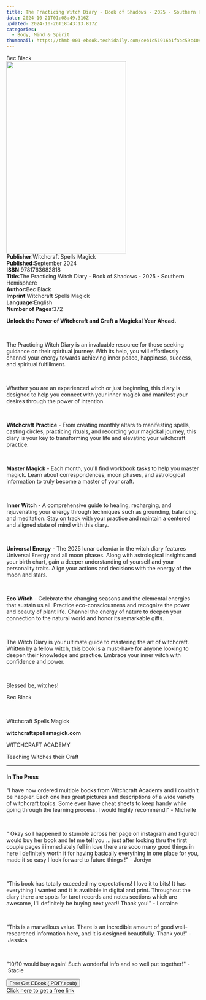```yaml
---
title: The Practicing Witch Diary - Book of Shadows - 2025 - Southern Hemisphere | Free Book
date: 2024-10-21T01:08:49.316Z
updated: 2024-10-26T18:43:13.817Z
categories:
  - Body, Mind & Spirit
thumbnail: https://thmb-001-ebook.techidaily.com/ceb1c51916b1fabc59c404c61c2c374027ef011279f1a84e8a034e7a4c9f8a77.jpg
---
```

<main id="book-container">
  <div class="flex flex-col">
    <div class="book-brief flex-1 py-6 px-4 sm:p-6 md:py-10 md:px-8">
      <!-- brief-->
      <div class="book-brief-main">Bec Black</div>
    </div>
    <div
      class="book-meta-info flex-1 grid gap-4 col-start-1 col-end-3 row-start-1 sm:mb-6 sm:grid-cols-4 lg:gap-6 lg:col-start-2 lg:row-end-6 lg:row-span-6 lg:mb-0"
    >
      <div
        class="book-meta-info-left place-content-center mt-4 p-4 text-sm leading-6 col-start-2 col-span-2 dark:text-slate-400"
      >
        <img
          class="w-full h-500 object-cover rounded-lg sm:h-255 sm:col-span-2 lg:col-span-full"
          src="https://img-001-ebook.techidaily.com/37969d77055bddbc52585e04ca80791ad3d8a37bb11dd5c511210aef63e10624.jpg"
          alt=""
          width="312"
          height="500"
        />
      </div>
      <div
        class="book-meta-info-right mt-2 col-start-1 row-start-2 col-span-3 self-center"
      >
        <!-- meta data  -->
        <div class="flex flex-col px-4 md:px-8">
          <div class="flex-1">
            <strong>Publisher</strong>:<span class="px-2"
              >Witchcraft Spells Magick</span
            >
          </div>
          <div class="flex-1">
            <strong>Published</strong>:<span class="px-2">September 2024</span>
          </div>
          <div class="flex-1">
            <strong>ISBN</strong>:<span class="px-2">9781763682818</span>
          </div>
          <div class="flex-1">
            <strong>Title</strong>:<span class="px-2"
              >The Practicing Witch Diary - Book of Shadows - 2025 - Southern
              Hemisphere</span
            >
          </div>
          <div class="flex-1">
            <strong>Author</strong>:<span class="px-2">Bec Black</span>
          </div>
          <div class="flex-1">
            <strong>Imprint</strong>:<span class="px-2"
              >Witchcraft Spells Magick</span
            >
          </div>
          <div class="flex-1">
            <strong>Language</strong>:<span class="px-2">English</span>
          </div>
          <div class="flex-1">
            <strong>Number of Pages</strong>:<span class="px-2">372</span>
          </div>
        </div>
      </div>
    </div>
    <div class="book-description flex-1 py-6 px-4 sm:p-6 md:py-10 md:px-8">
      <div class="book-description-main">
        <div accordion-content="" id="description">
          <p>
            <strong
              >Unlock the Power of Witchcraft and Craft a Magickal Year
              Ahead.</strong
            >
          </p>
          <p><br /></p>
          <p>
            The Practicing Witch Diary is an invaluable resource for those
            seeking guidance on their spiritual journey. With its help, you will
            effortlessly channel your energy towards achieving inner peace,
            happiness, success, and spiritual fulfillment.
          </p>
          <p><br /></p>
          <p>
            Whether you are an experienced witch or just beginning, this diary
            is designed to help you connect with your inner magick and manifest
            your desires through the power of intention.
          </p>
          <p><br /></p>
          <p>
            <strong>Witchcraft Practice</strong> - From creating monthly altars
            to manifesting spells, casting circles, practicing rituals, and
            recording your magickal journey, this diary is your key to
            transforming your life and elevating your witchcraft practice.
          </p>
          <p><br /></p>
          <p>
            <strong>Master Magick</strong> - Each month, you'll find workbook
            tasks to help you master magick. Learn about correspondences, moon
            phases, and astrological information to truly become a master of
            your craft.
          </p>
          <p><br /></p>
          <p>
            <strong>Inner Witch</strong> - A comprehensive guide to healing,
            recharging, and rejuvenating your energy through techniques such as
            grounding, balancing, and meditation. Stay on track with your
            practice and maintain a centered and aligned state of mind with this
            diary.
          </p>
          <p><br /></p>
          <p>
            <strong>Universal Energy</strong> - The 2025 lunar calendar in the
            witch diary features Universal Energy and all moon phases. Along
            with astrological insights and your birth chart, gain a deeper
            understanding of yourself and your personality traits. Align your
            actions and decisions with the energy of the moon and stars.
          </p>
          <p><br /></p>
          <p>
            <strong>Eco Witch</strong> - Celebrate the changing seasons and the
            elemental energies that sustain us all. Practice eco-consciousness
            and recognize the power and beauty of plant life. Channel the energy
            of nature to deepen your connection to the natural world and honor
            its remarkable gifts.
          </p>
          <p><br /></p>
          <p>
            The Witch Diary is your ultimate guide to mastering the art of
            witchcraft. Written by a fellow witch, this book is a must-have for
            anyone looking to deepen their knowledge and practice. Embrace your
            inner witch with confidence and power.
          </p>
          <p><br /></p>
          <p>Blessed be, witches!</p>
          <p>Bec Black</p>
          <p><br /></p>
          <p>Witchcraft Spells Magick</p>
          <p><strong>witchcraftspellsmagick.com</strong></p>
          <p>WITCHCRAFT ACADEMY</p>
          <p>Teaching Witches their Craft</p>
        </div>
        <div class="accordion-fader"></div>
      </div>
    </div>
    <div class="book-excerpts flex-1 py-6 px-4 sm:p-6 md:py-10 md:px-8">
      <!-- excerpts-->
      <div class="book-excerpts-main">
        <hr />
        <h4 class="placeholder placeholder-heading">
          <span>In The Press</span>
        </h4>
        <p></p>
        <p>
          "I have now ordered multiple books from Witchcraft Academy and I
          couldn't be happier. Each one has great pictures and descriptions of a
          wide variety of witchcraft topics. Some even have cheat sheets to keep
          handy while going through the learning process. I would highly
          recommend!" -&nbsp;Michelle
        </p>
        <p><br /></p>
        <p>
          " Okay so I happened to stumble across her page on instagram and
          figured I would buy her book and let me tell you ... just after
          looking thru the first couple pages i immediately fell in love there
          are sooo many good things in here I definitely worth it for having
          basically everything in one place for you, made it so easy I look
          forward to future things !" -&nbsp;Jordyn
        </p>
        <p><br /></p>
        <p>
          "This book has totally exceeded my expectations! I love it to bits! It
          has everything I wanted and it is available in digital and print.
          Throughout the diary there are spots for tarot records and notes
          sections which are awesome, I'll definitely be buying next year!!
          Thank you!"&nbsp;- Lorraine
        </p>
        <p><br /></p>
        <p>
          "This is a&nbsp;marvellous&nbsp;value. There is an incredible amount
          of good well-researched information here, and it is designed
          beautifully. Thank you!" -&nbsp;Jessica
        </p>
        <p><br /></p>
        <p>
          "10/10 would buy again! Such wonderful info and so well put together!"
          -&nbsp;Stacie
        </p>
        <p></p>
      </div>
    </div>
    <div
      class="book-about-author flex-1 py-6 px-4 sm:p-6 md:py-10 md:px-8"
    ></div>
    <div class="book-free-get flex-1 py-6 px-4 sm:p-6 md:py-10 md:px-8">
      <button
        id="btn-free-get"
        class="bg-blue-500 hover:bg-blue-700 text-white font-bold py-2 px-4 rounded"
      >
        Free Get EBook (.PDF/.epub)
      </button>
      <div id="countdown-display" class="px-2 text-lg mt-2"></div>
      <a
        id="free-link"
        class="hidden bg-blue-500 hover:bg-blue-700 text-white font-bold py-2 px-4 rounded"
        href="https://www.ebooks.com/en-us/book/211447816/the-practicing-witch-diary-book-of-shadows-2025-southern-hemisphere/bec-black/"
        target="_blank"
        >Click here to get a free link</a
      >
    </div>
    <script>
      let countdownTime = 0;
      let countdownInterval = null;
      document
        .getElementById('btn-free-get')
        .addEventListener('click', startCountdown);
      function startCountdown() {
        countdownTime = new Date().getTime() + 60000 * 3;
        countdownInterval = setInterval(updateCountdown, 1000);
        document.getElementById('btn-free-get').disabled = true;
        document
          .getElementById('btn-free-get')
          .classList.add('bg-gray-500', 'cursor-not-allowed');
      }
      function updateCountdown() {
        let currentTime = new Date().getTime();
        let timeLeft = countdownTime - currentTime;
        let secondsLeft = Math.floor(timeLeft / 1000);
        document.getElementById('countdown-display').innerHTML =
          `Remaining time: ${secondsLeft} seconds.`;
        if (secondsLeft <= 0) {
          clearInterval(countdownInterval);
          document.getElementById('btn-free-get').classList.add('hidden');
          document.getElementById('free-link').classList.remove('hidden');
          document.getElementById('countdown-display').innerHTML = '';
        }
      }
    </script>
  </div>
</main>

<ins class="adsbygoogle"
      style="display:block"
      data-ad-client="ca-pub-7571918770474297"
      data-ad-slot="8358498916"
      data-ad-format="auto"
      data-full-width-responsive="true"></ins>
    